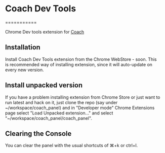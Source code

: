 # Coach Dev Tools

===========

Chrome Dev tools extension for [Coach](https://github.com/sitespeedio/coach)

## Installation

Install Coach Dev Tools extension from the Chrome WebStore - soon. This is recommended way of installing extension, since it will auto-update on every new version.

## Install unpacked version

If you have a problem installing extension from Chrome Store or just want to run latest and hack on it, just clone the repo (say under ~/workspace/coach_panel) and in "Developer mode" Chrome Extensions page select "Load Unpacked extension..." and select "~/workspace/coach_panel/coach_panel".

## Clearing the Console

You can clear the panel with the usual shortcuts of ⌘+k or ctrl+l.
